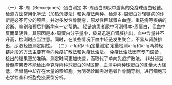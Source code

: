 


（一）本-周（Bencejones）蛋白测定
本-周蛋白即尿中游离的免疫球蛋白轻链。 
检测方法常用化学法（加热沉淀法）和免疫法两种。检测本-周蛋白对轻链病的诊断是必不可少的项目，并对多发性骨髓瘤、原发性巨球蛋白血症、重链病等疾病的诊断、鉴别和预后判断均有一定帮助。
轻链病患者尿中可测得本-周蛋白，但血中反而呈阴性，其原因是本-周蛋白分子量小，极易迅速自肾脏排出，血中含量并不升高，检测时应当注意。同时，在某些情况下血中轻链发生聚合，不易从肾脏排出，尿液轻链测定阴性。
（二）κ-Ig和λ-Ig定量测定
定量检测κ-Ig和λ-Ig两种轻链片段的方法主要有单向免疫扩散法和免疫比浊法。
免疫比浊法因有专门设备，检出的结果更加准确，测定时间更加快速，而取代了单向免疫扩散法。
非分泌型骨髓瘤患者不能检出单克隆丙种球蛋白的M区带，血清中丙种球蛋白的含量大大降低，但骨髓中却存在大量的浆细胞。为明确诊断需对患者作骨髓穿刺，进行细胞形态学检查和细胞免疫表型分析。

